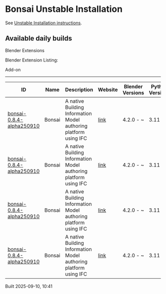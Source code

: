 # Bonsai Unstable Installation

See [Unstable Installation instructions](https://docs.bonsaibim.org/guides/development/installation.html#unstable-installation).

## Available daily builds

Blender Extensions


Blender Extension Listing:

Add-on

---

| ID | Name | Description | Website | Blender Versions | Python Versions | Platforms | Size |
| --- | --- | --- | --- | --- | --- | --- | --- |
| [bonsai-0.8.4-alpha250910](https://github.com/IfcOpenShell/IfcOpenShell/releases/download/bonsai-0.8.4-alpha2509101035/bonsai_py311-0.8.4-alpha250910-windows-x64.zip?repository=https://raw.githubusercontent.com/IfcOpenShell/bonsai_unstable_repo/main/index.json&blender_version_min=4.2.0&platforms=windows-x64&python_versions=3.11) | Bonsai | A native Building Information Model authoring platform using IFC | [link](https://bonsaibim.org/) | 4.2.0 - ~ | 3.11 | windows-x64 | 744.2MB |
| [bonsai-0.8.4-alpha250910](https://github.com/IfcOpenShell/IfcOpenShell/releases/download/bonsai-0.8.4-alpha2509101035/bonsai_py311-0.8.4-alpha250910-macos-arm64.zip?repository=https://raw.githubusercontent.com/IfcOpenShell/bonsai_unstable_repo/main/index.json&blender_version_min=4.2.0&platforms=macos-arm64&python_versions=3.11) | Bonsai | A native Building Information Model authoring platform using IFC | [link](https://bonsaibim.org/) | 4.2.0 - ~ | 3.11 | macos-arm64 | 762.5MB |
| [bonsai-0.8.4-alpha250910](https://github.com/IfcOpenShell/IfcOpenShell/releases/download/bonsai-0.8.4-alpha2509101035/bonsai_py311-0.8.4-alpha250910-macos-x64.zip?repository=https://raw.githubusercontent.com/IfcOpenShell/bonsai_unstable_repo/main/index.json&blender_version_min=4.2.0&platforms=macos-x64&python_versions=3.11) | Bonsai | A native Building Information Model authoring platform using IFC | [link](https://bonsaibim.org/) | 4.2.0 - ~ | 3.11 | macos-x64 | 759.7MB |
| [bonsai-0.8.4-alpha250910](https://github.com/IfcOpenShell/IfcOpenShell/releases/download/bonsai-0.8.4-alpha2509101035/bonsai_py311-0.8.4-alpha250910-linux-x64.zip?repository=https://raw.githubusercontent.com/IfcOpenShell/bonsai_unstable_repo/main/index.json&blender_version_min=4.2.0&platforms=linux-x64&python_versions=3.11) | Bonsai | A native Building Information Model authoring platform using IFC | [link](https://bonsaibim.org/) | 4.2.0 - ~ | 3.11 | linux-x64 | 769.4MB |

Built 2025-09-10, 10:41